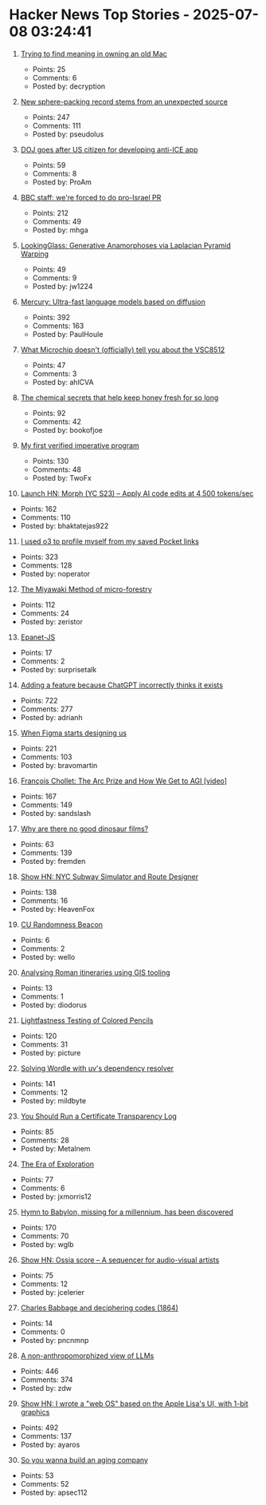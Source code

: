 # Hacker News Top Stories - 2025-07-08 03:24:41

1. [Trying to find meaning in owning an old Mac](https://blog.decryption.net.au/posts/macse30.html)
   - Points: 25
   - Comments: 6
   - Posted by: decryption

2. [New sphere-packing record stems from an unexpected source](https://www.quantamagazine.org/new-sphere-packing-record-stems-from-an-unexpected-source-20250707/)
   - Points: 247
   - Comments: 111
   - Posted by: pseudolus

3. [DOJ goes after US citizen for developing anti-ICE app](https://appleinsider.com/articles/25/07/07/doj-goes-after-us-citizen-for-developing-anti-ice-app)
   - Points: 59
   - Comments: 8
   - Posted by: ProAm

4. [BBC staff: we're forced to do pro-Israel PR](https://www.owenjones.news/p/bbc-staff-were-forced-to-do-pro-israel)
   - Points: 212
   - Comments: 49
   - Posted by: mhga

5. [LookingGlass: Generative Anamorphoses via Laplacian Pyramid Warping](https://studios.disneyresearch.com/2025/06/09/lookingglass-generative-anamorphoses-via-laplacian-pyramid-warping/)
   - Points: 49
   - Comments: 9
   - Posted by: jw1224

6. [Mercury: Ultra-fast language models based on diffusion](https://arxiv.org/abs/2506.17298)
   - Points: 392
   - Comments: 163
   - Posted by: PaulHoule

7. [What Microchip doesn't (officially) tell you about the VSC8512](https://serd.es/2025/07/04/Switch-project-pt3.html)
   - Points: 47
   - Comments: 3
   - Posted by: ahlCVA

8. [The chemical secrets that help keep honey fresh for so long](https://www.bbc.com/future/article/20250701-the-chemical-secrets-that-help-keep-honey-fresh-for-so-long)
   - Points: 92
   - Comments: 42
   - Posted by: bookofjoe

9. [My first verified imperative program](https://markushimmel.de/blog/my-first-verified-imperative-program/)
   - Points: 130
   - Comments: 48
   - Posted by: TwoFx

10. [Launch HN: Morph (YC S23) – Apply AI code edits at 4,500 tokens/sec](undefined)
   - Points: 162
   - Comments: 110
   - Posted by: bhaktatejas922

11. [I used o3 to profile myself from my saved Pocket links](https://noperator.dev/posts/o3-pocket-profile/)
   - Points: 323
   - Comments: 128
   - Posted by: noperator

12. [The Miyawaki Method of micro-forestry](https://www.futureecologies.net/listen/fe-6-5-the-method)
   - Points: 112
   - Comments: 24
   - Posted by: zeristor

13. [Epanet-JS](https://macwright.com/2025/07/03/epanet-placemark)
   - Points: 17
   - Comments: 2
   - Posted by: surprisetalk

14. [Adding a feature because ChatGPT incorrectly thinks it exists](https://www.holovaty.com/writing/chatgpt-fake-feature/)
   - Points: 722
   - Comments: 277
   - Posted by: adrianh

15. [When Figma starts designing us](https://designsystems.international/ideas/when-figma-starts-designing-us/)
   - Points: 221
   - Comments: 103
   - Posted by: bravomartin

16. [François Chollet: The Arc Prize and How We Get to AGI [video]](https://www.youtube.com/watch?v=5QcCeSsNRks)
   - Points: 167
   - Comments: 149
   - Posted by: sandslash

17. [Why are there no good dinosaur films?](https://briannazigler.substack.com/p/why-are-there-no-good-dinosaur-films)
   - Points: 63
   - Comments: 139
   - Posted by: fremden

18. [Show HN: NYC Subway Simulator and Route Designer](https://buildmytransit.nyc)
   - Points: 138
   - Comments: 16
   - Posted by: HeavenFox

19. [CU Randomness Beacon](https://random.colorado.edu/)
   - Points: 6
   - Comments: 2
   - Posted by: wello

20. [Analysing Roman itineraries using GIS tooling](https://link.springer.com/article/10.1007/s12520-025-02175-w)
   - Points: 13
   - Comments: 1
   - Posted by: diodorus

21. [Lightfastness Testing of Colored Pencils](https://sarahrenaeclark.com/lightfast-testing-pencils/)
   - Points: 120
   - Comments: 31
   - Posted by: picture

22. [Solving Wordle with uv's dependency resolver](https://mildbyte.xyz/blog/solving-wordle-with-uv-dependency-resolver/)
   - Points: 141
   - Comments: 12
   - Posted by: mildbyte

23. [You Should Run a Certificate Transparency Log](https://words.filippo.io/run-sunlight/)
   - Points: 85
   - Comments: 28
   - Posted by: Metalnem

24. [The Era of Exploration](https://yidingjiang.github.io/blog/post/exploration/)
   - Points: 77
   - Comments: 6
   - Posted by: jxmorris12

25. [Hymn to Babylon, missing for a millennium, has been discovered](https://phys.org/news/2025-07-hymn-babylon-millennium.html)
   - Points: 170
   - Comments: 70
   - Posted by: wglb

26. [Show HN: Ossia score – A sequencer for audio-visual artists](https://github.com/ossia/score)
   - Points: 75
   - Comments: 12
   - Posted by: jcelerier

27. [Charles Babbage and deciphering codes (1864)](https://mathshistory.st-andrews.ac.uk/Extras/Babbage_deciphering/)
   - Points: 14
   - Comments: 0
   - Posted by: pncnmnp

28. [A non-anthropomorphized view of LLMs](http://addxorrol.blogspot.com/2025/07/a-non-anthropomorphized-view-of-llms.html)
   - Points: 446
   - Comments: 374
   - Posted by: zdw

29. [Show HN: I wrote a "web OS" based on the Apple Lisa's UI, with 1-bit graphics](https://alpha.lisagui.com/)
   - Points: 492
   - Comments: 137
   - Posted by: ayaros

30. [So you wanna build an aging company](https://www.librariesforthefuture.bio/p/is-this-aging)
   - Points: 53
   - Comments: 52
   - Posted by: apsec112

